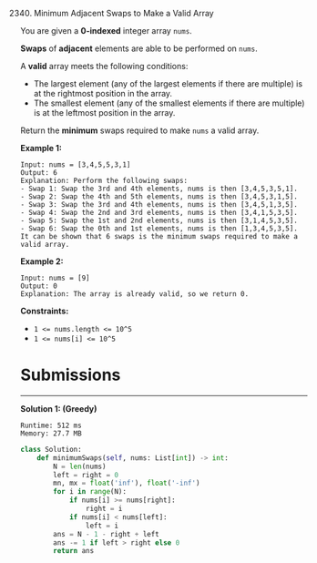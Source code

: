 2340. Minimum Adjacent Swaps to Make a Valid Array

You are given a **0-indexed** integer array `nums`.

**Swaps** of **adjacent** elements are able to be performed on `nums`.

A **valid** array meets the following conditions:

* The largest element (any of the largest elements if there are multiple) is at the rightmost position in the array.
* The smallest element (any of the smallest elements if there are multiple) is at the leftmost position in the array.

Return the **minimum** swaps required to make `nums` a valid array.

 

**Example 1:**
```
Input: nums = [3,4,5,5,3,1]
Output: 6
Explanation: Perform the following swaps:
- Swap 1: Swap the 3rd and 4th elements, nums is then [3,4,5,3,5,1].
- Swap 2: Swap the 4th and 5th elements, nums is then [3,4,5,3,1,5].
- Swap 3: Swap the 3rd and 4th elements, nums is then [3,4,5,1,3,5].
- Swap 4: Swap the 2nd and 3rd elements, nums is then [3,4,1,5,3,5].
- Swap 5: Swap the 1st and 2nd elements, nums is then [3,1,4,5,3,5].
- Swap 6: Swap the 0th and 1st elements, nums is then [1,3,4,5,3,5].
It can be shown that 6 swaps is the minimum swaps required to make a valid array.
```

**Example 2:**
```
Input: nums = [9]
Output: 0
Explanation: The array is already valid, so we return 0.
```

**Constraints:**

* `1 <= nums.length <= 10^5`
* `1 <= nums[i] <= 10^5`

# Submissions
---
**Solution 1: (Greedy)**
```
Runtime: 512 ms
Memory: 27.7 MB
```
```python
class Solution:
    def minimumSwaps(self, nums: List[int]) -> int:
        N = len(nums)
        left = right = 0
        mn, mx = float('inf'), float('-inf')
        for i in range(N):
            if nums[i] >= nums[right]:
                right = i
            if nums[i] < nums[left]:
                left = i
        ans = N - 1 - right + left
        ans -= 1 if left > right else 0
        return ans
```
